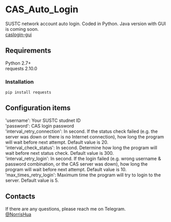 # CAS_Auto_Login
SUSTC network account auto login. Coded in Python. Java version with GUI is coming soon.      
[caslogin-gui](https://github.com/NorrisHua/caslogin-gui)
## Requirements
Python 2.7+    
requests 2.10.0
### Installation
    pip install requests
## Configuration items
'username': Your SUSTC studnet ID   
'password': CAS login password  
'interval_retry_connection': In second. If the status check failed (e.g. the server was down or there is no Internet connection), how long the program will wait before next attempt. Default value is 20.  
'interval_check_status':  In second. Determine how long the program will wait before next status check. Default value is 300.  
'interval_retry_login':  In second. If the login failed (e.g. wrong username & password combination, or the CAS server was down), how long the program will wait before next attempt. Default value is 10.  
'max_times_retry_login': Maximum time the program will try to login to the server. Default value is 5.
## Contacts
If there are any questions, please reach me on Telegram.   
[@NorrisHua](https://www.telegram.me/NorrisHua)
